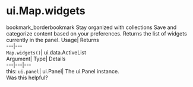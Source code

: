  
#  ui.Map.widgets
bookmark_borderbookmark Stay organized with collections  Save and categorize content based on your preferences.
Returns the list of widgets currently in the panel. 
Usage| Returns  
---|---  
`Map.widgets()`| ui.data.ActiveList  
Argument| Type| Details  
---|---|---  
this: `ui.panel`| ui.Panel| The ui.Panel instance.  
Was this helpful?
